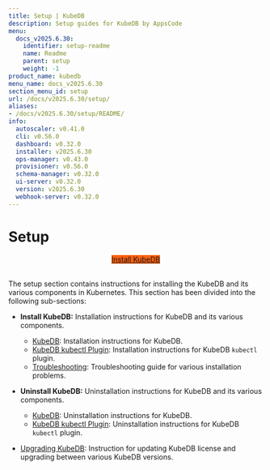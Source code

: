 ```yaml
---
title: Setup | KubeDB
description: Setup guides for KubeDB by AppsCode
menu:
  docs_v2025.6.30:
    identifier: setup-readme
    name: Readme
    parent: setup
    weight: -1
product_name: kubedb
menu_name: docs_v2025.6.30
section_menu_id: setup
url: /docs/v2025.6.30/setup/
aliases:
- /docs/v2025.6.30/setup/README/
info:
  autoscaler: v0.41.0
  cli: v0.56.0
  dashboard: v0.32.0
  installer: v2025.6.30
  ops-manager: v0.43.0
  provisioner: v0.56.0
  schema-manager: v0.32.0
  ui-server: v0.32.0
  version: v2025.6.30
  webhook-server: v0.32.0
---
```


# Setup

<div style="text-align: center;">
  <a class="button is-info is-medium is-active has-text-weight-normal" href="/docs/v2025.6.30/setup/install/kubedb"  style="background:#FC6011; width: 18rem;">Install KubeDB</a>
</div>
<br>

The setup section contains instructions for installing the KubeDB and its various components in Kubernetes. This section has been divided into the following sub-sections:

- **Install KubeDB:** Installation instructions for KubeDB and its various components.
  - [KubeDB](/docs/v2025.6.30/setup/install/kubedb): Installation instructions for KubeDB.
  - [KubeDB kubectl Plugin](/docs/v2025.6.30/setup/install/kubectl_plugin): Installation instructions for KubeDB `kubectl` plugin.
  - [Troubleshooting](/docs/v2025.6.30/setup/install/troubleshoting): Troubleshooting guide for various installation problems.

- **Uninstall KubeDB:** Uninstallation instructions for KubeDB and its various components.
  - [KubeDB](/docs/v2025.6.30/setup/uninstall/kubedb): Uninstallation instructions for KubeDB.
  - [KubeDB kubectl Plugin](/docs/v2025.6.30/setup/uninstall/kubectl_plugin): Uninstallation instructions for KubeDB `kubectl` plugin.
- [Upgrading KubeDB](/docs/v2025.6.30/setup/upgrade/): Instruction for updating KubeDB license and upgrading between various KubeDB versions.
